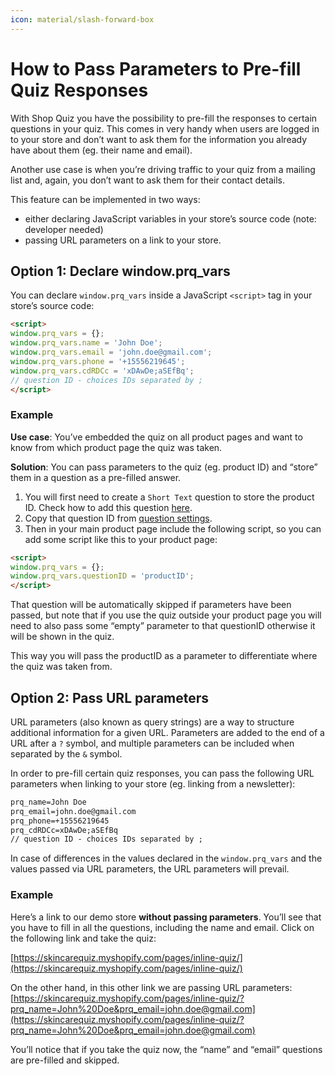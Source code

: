 ```yaml
---
icon: material/slash-forward-box
---
```


# How to Pass Parameters to Pre-fill Quiz Responses

With Shop Quiz you have the possibility to pre-fill the responses to certain questions in your quiz. This comes in very handy when users are logged in to your store and don’t want to ask them for the information you already have about them (eg. their name and email).

Another use case is when you’re driving traffic to your quiz from a mailing list and, again, you don’t want to ask them for their contact details.

This feature can be implemented in two ways:

- either declaring JavaScript variables in your store’s source code (note: developer needed)
- passing URL parameters on a link to your store.

## Option 1: Declare window.prq_vars

You can declare `window.prq_vars` inside a JavaScript `<script>` tag in your store’s source code:

```html
<script>
window.prq_vars = {};
window.prq_vars.name = 'John Doe';
window.prq_vars.email = 'john.doe@gmail.com';
window.prq_vars.phone = '+15556219645';
window.prq_vars.cdRDCc = 'xDAwDe;aSEfBq';
// question ID - choices IDs separated by ;
</script>
```

### Example

**Use case**: You’ve embedded the quiz on all product pages and want to know from which product page the quiz was taken.

**Solution**: You can pass parameters to the quiz (eg. product ID) and “store” them in a question as a pre-filled answer.

 
1. You will first need to create a `Short Text` question to store the product ID. Check how to add this question [here](https://docs.revenuehunt.com/reference/quiz-builder/#question-types).
2. Copy that question ID from [question settings](https://docs.revenuehunt.com/reference/quiz-builder/#question-settings).
3. Then in your main product page include the following script, so you can add some script like this to your product page:

```html
<script>
window.prq_vars = {}; 
window.prq_vars.questionID = 'productID';
</script>
```

That question will be automatically skipped if parameters have been passed, but note that if you use the quiz outside your product page you will need to also pass some “empty” parameter to that questionID otherwise it will be shown in the quiz.
 
This way you will pass the productID as a parameter to differentiate where the quiz was taken from.

## Option 2: Pass URL parameters

URL parameters (also known as query strings) are a way to structure additional information for a given URL. Parameters are added to the end of a URL after a `?` symbol, and multiple parameters can be included when separated by the `&` symbol.

In order to pre-fill certain quiz responses, you can pass the following URL parameters when linking to your store (eg. linking from a newsletter):

```html
prq_name=John Doe
prq_email=john.doe@gmail.com
prq_phone=+15556219645
prq_cdRDCc=xDAwDe;aSEfBq
// question ID - choices IDs separated by ;
```

In case of differences in the values declared in the `window.prq_vars` and the values passed via URL parameters, the URL parameters will prevail.

### Example

Here’s a link to our demo store **without passing parameters**. You’ll see that you have to fill in all the questions, including the name and email. Click on the following link and take the quiz:

[https://skincarequiz.myshopify.com/pages/inline-quiz/](https://skincarequiz.myshopify.com/pages/inline-quiz/)


On the other hand, in this other link we are passing URL parameters:
[https://skincarequiz.myshopify.com/pages/inline-quiz/?prq_name=John%20Doe&prq_email=john.doe@gmail.com](https://skincarequiz.myshopify.com/pages/inline-quiz/?prq_name=John%20Doe&prq_email=john.doe@gmail.com)

You’ll notice that if you take the quiz now, the “name” and “email” questions are pre-filled and skipped.